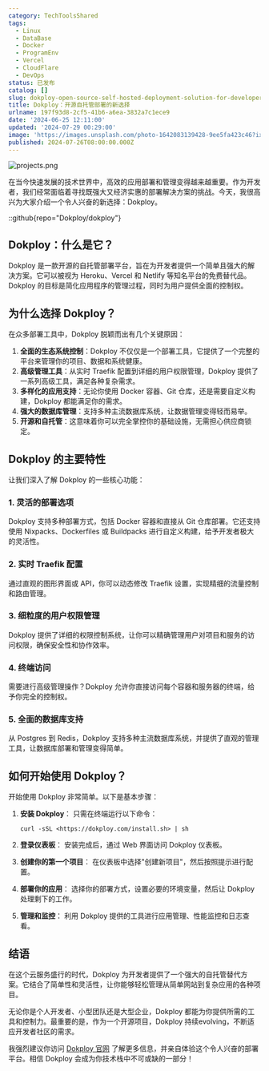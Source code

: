 ```yaml
---
category: TechToolsShared
tags:
  - Linux
  - DataBase
  - Docker
  - ProgramEnv
  - Vercel
  - CloudFlare
  - DevOps
status: 已发布
catalog: []
slug: dokploy-open-source-self-hosted-deployment-solution-for-developers
title: Dokploy：开源自托管部署的新选择
urlname: 197f93d8-2cf5-41b6-a6ea-3832a7c1ece9
date: '2024-06-25 12:11:00'
updated: '2024-07-29 00:29:00'
image: 'https://images.unsplash.com/photo-1642083139428-9ee5fa423c46?ixlib=rb-4.0.3&q=85&fm=jpg&crop=entropy&cs=srgb'
published: 2024-07-26T08:00:00.000Z
---
```


![projects.png](https://prod-files-secure.s3.us-west-2.amazonaws.com/5d24fe63-e567-4804-86f9-9fdc62e13082/adfdc1fe-2109-46ac-9ad4-f50e8631f20c/projects.png?X-Amz-Algorithm=AWS4-HMAC-SHA256&X-Amz-Content-Sha256=UNSIGNED-PAYLOAD&X-Amz-Credential=ASIAZI2LB4666AXW4YC5%2F20250315%2Fus-west-2%2Fs3%2Faws4_request&X-Amz-Date=20250315T053556Z&X-Amz-Expires=3600&X-Amz-Security-Token=IQoJb3JpZ2luX2VjELX%2F%2F%2F%2F%2F%2F%2F%2F%2F%2FwEaCXVzLXdlc3QtMiJHMEUCIQCIAnk2dIAHGLltXkClrsE1e212b7vq8TBCO8DIs9N4VgIgdOu8lOcdnb6uxxsuq5af0GBV0Vpj2nYiHeo9rFrdv%2BsqiAQI%2Fv%2F%2F%2F%2F%2F%2F%2F%2F%2F%2FARAAGgw2Mzc0MjMxODM4MDUiDKU%2F8X5xoMH5lF%2BFuSrcA6tJ%2BHF%2Fl8Gh7BsdbVXgQn1IDOdY4apdUJW85wjfvWK%2FcMe666vyJUuuRfxl7lQnzs3%2B24z%2BJVb0tJOyuISKAslcpbrTBMzVo7Nm2G%2Fv7aFvFIUgpiKgzZW3ZjEkl3PacxWth8nRE0VojMyvQkq7NFajxrYTEa0AxYkDev%2FFukm2x0s%2BCEgbdRTAUK6esr62tUL3J82h0YsPYW51n9nZ%2F3WpoLEIZ7R9UoTAmN1ly6HFPPDM5E02o5dMuqbzKBzR6FO%2F%2B1tFoblKrbegERmxOFzZ5qMzBmfVNlE54CuAWwY5neNIYow0EOr%2B3RXhy%2BcWWwkahheis9DYPupVGqgPfhu1gvhtSNZhf21F6DXt39tutr2PIuz%2F2RZee8vO0ALNYI8N%2Fp%2BLIXFhQ2EJjGfy1tMyhwtchHT5bk5T5GDgQJYLHGqrVvprCBstjyM1mmHwzambb8nzEP6OgKfMYW9cEGCGfxhtR1ChoKwe8%2B53gGyOyuRRJlp8ECxf3LKLob76mZKXgw7KIUruIIN3UGlRIm5KbaDOkgrUnw%2By58QuqLEXLgiiEVoRJtmjgcXVt40%2BQh7RfTGW7hK7YJrya1P3ZkV62AJBVztNm7RbaOdfV39vCzPIBjdLtYwT%2FWqWMOOF1L4GOqUBhos8K2JySn%2BDfu2za91UtVIpJZRIfhDo4eyAkqYjQwwHl81dtct6WwXu%2F3YMFR5hpqNPq0pjklCLUVmre%2FpdbPfxtI6j1iVSsMBWnQUR2OT6n1aHddoTMitGm%2FvIPViiv5%2Fe%2FrEObFegBjaEQ4hv%2B6xxzscmGnPA0x5wIUsx1kRvjHY7xAapg7pzXGQDlRCKCx55McckM7an7ZzmlTdvaIp%2FHe6l&X-Amz-Signature=b3c93640581d561e34f3872e2349f8b35b8c75167372ade9bb60c536ec696630&X-Amz-SignedHeaders=host&x-id=GetObject)


在当今快速发展的技术世界中，高效的应用部署和管理变得越来越重要。作为开发者，我们经常面临着寻找既强大又经济实惠的部署解决方案的挑战。今天，我很高兴为大家介绍一个令人兴奋的新选择：Dokploy。


::github{repo="Dokploy/dokploy"}


## Dokploy：什么是它？


Dokploy 是一款开源的自托管部署平台，旨在为开发者提供一个简单且强大的解决方案。它可以被视为 Heroku、Vercel 和 Netlify 等知名平台的免费替代品。Dokploy 的目标是简化应用程序的管理过程，同时为用户提供全面的控制权。


## 为什么选择 Dokploy？


在众多部署工具中，Dokploy 脱颖而出有几个关键原因：

1. **全面的生态系统控制**：Dokploy 不仅仅是一个部署工具，它提供了一个完整的平台来管理你的项目、数据和系统健康。
2. **高级管理工具**：从实时 Traefik 配置到详细的用户权限管理，Dokploy 提供了一系列高级工具，满足各种复杂需求。
3. **多样化的应用支持**：无论你使用 Docker 容器、Git 仓库，还是需要自定义构建，Dokploy 都能满足你的需求。
4. **强大的数据库管理**：支持多种主流数据库系统，让数据管理变得轻而易举。
5. **开源和自托管**：这意味着你可以完全掌控你的基础设施，无需担心供应商锁定。

## Dokploy 的主要特性


让我们深入了解 Dokploy 的一些核心功能：


### 1. 灵活的部署选项


Dokploy 支持多种部署方式，包括 Docker 容器和直接从 Git 仓库部署。它还支持使用 Nixpacks、Dockerfiles 或 Buildpacks 进行自定义构建，给予开发者极大的灵活性。


### 2. 实时 Traefik 配置


通过直观的图形界面或 API，你可以动态修改 Traefik 设置，实现精细的流量控制和路由管理。


### 3. 细粒度的用户权限管理


Dokploy 提供了详细的权限控制系统，让你可以精确管理用户对项目和服务的访问权限，确保安全性和协作效率。


### 4. 终端访问


需要进行高级管理操作？Dokploy 允许你直接访问每个容器和服务器的终端，给予你完全的控制权。


### 5. 全面的数据库支持


从 Postgres 到 Redis，Dokploy 支持多种主流数据库系统，并提供了直观的管理工具，让数据库部署和管理变得简单。


## 如何开始使用 Dokploy？


开始使用 Dokploy 非常简单。以下是基本步骤：

1. **安装 Dokploy**：
只需在终端运行以下命令：

    ```plain text
    curl -sSL <https://dokploy.com/install.sh> | sh
    ```

2. **登录仪表板**：
安装完成后，通过 Web 界面访问 Dokploy 仪表板。
3. **创建你的第一个项目**：
在仪表板中选择"创建新项目"，然后按照提示进行配置。
4. **部署你的应用**：
选择你的部署方式，设置必要的环境变量，然后让 Dokploy 处理剩下的工作。
5. **管理和监控**：
利用 Dokploy 提供的工具进行应用管理、性能监控和日志查看。

## 结语


在这个云服务盛行的时代，Dokploy 为开发者提供了一个强大的自托管替代方案。它结合了简单性和灵活性，让你能够轻松管理从简单网站到复杂应用的各种项目。


无论你是个人开发者、小型团队还是大型企业，Dokploy 都能为你提供所需的工具和控制力。最重要的是，作为一个开源项目，Dokploy 持续evolving，不断适应开发者社区的需求。


我强烈建议你访问 [Dokploy 官网](https://dokploy.com/) 了解更多信息，并亲自体验这个令人兴奋的部署平台。相信 Dokploy 会成为你技术栈中不可或缺的一部分！

